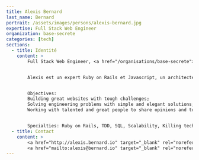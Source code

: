 ```yaml
---
title: Alexis Bernard
last_name: Bernard
portrait: /assets/images/persons/alexis-bernard.jpg
expertise: Full Stack Web Engineer
organization: base-secrete
categories: [tech]
sections:
  - title: Identité
    content: >
        Full Stack Web Engineer, <a href="/organisations/base-secrete">Base secrète</a>


        Alexis est un expert Ruby on Rails et Javascript, un architecte de bases de données, et un évangéliste des méthodes agiles. Il était responsable de l'architecture technique chez Official.fm, où il a construit un service d'hébergement de musique rapide et fiable. Il a également travaillé chez Versapay, une solution de paiement en ligne Canadienne.


        Objectives:
        Building great websites with tough challenges;
        Solving engineering problems with simple and elegant solutions;
        Working with talented and great people to share opinions and to keep improving skills.


        Specialties: Ruby on Rails, TDD, SQL, Scalability, Killing technical debt
  - title: Contact
    content: >
        <a href="http://alexis.bernard.io" target="_blank" rel="noreferrer">Site</a> –
        <a href="mailto:alexis@bernard.io" target="_blank" rel="noreferrer">Mail</a>
---
```

